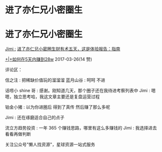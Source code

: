 # 进了亦仁兄小密圈生

# 进了亦仁兄小密圈生

[Jimi :](https://mp.weixin.qq.com/s/wgecs7QBMFO2zTaLcwiwEg) [进了亦仁兄小密圈生财有术五天，这是体验报告：](https://mp.weixin.qq.com/s/wgecs7QBMFO2zTaLcwiwEg)[指南](https://mp.weixin.qq.com/s/wgecs7QBMFO2zTaLcwiwEg)

[+|+](https://mp.weixin.qq.com/s/wgecs7QBMFO2zTaLcwiwEg)[如何在](https://mp.weixin.qq.com/s/wgecs7QBMFO2zTaLcwiwEg)[5](https://mp.weixin.qq.com/s/wgecs7QBMFO2zTaLcwiwEg)[天内赚到](https://mp.weixin.qq.com/s/wgecs7QBMFO2zTaLcwiwEg)[28w](https://mp.weixin.qq.com/s/wgecs7QBMFO2zTaLcwiwEg) 2017-03-26(14 赞)

评论区：

信之注 : 把稀缺价值玩的溜溜溜 蓝月山谷 : 呵呵 不进

话唠小 shine 哥 : 感谢。刚知道几天，那个圈子还在我待进考察列表中 Jimi : 嗯嗯，独立思考哈，我这文章主要还是复盘运营过程

铂金小猪 : 以为你进圈后 得到了真传 然后赚了那么多呢

Jimi : 还在琢磨适合自己的点子

流立方趋势投资 : 一年 365 个赚钱思路，哪里有这么多赚钱的 Jimi : 我选择进去看看再做判断

关注公众号"懒人找资源"，星球资源一站式服务